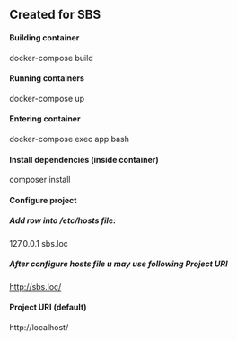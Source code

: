## Created for SBS

#### Building container
docker-compose build

#### Running containers
docker-compose up

#### Entering container
docker-compose exec app bash

#### Install dependencies (inside container)
composer install

#### Configure project
##### Add row into /etc/hosts file:
127.0.0.1           sbs.loc

##### After configure hosts file u may use following Project URI
http://sbs.loc/

#### Project URI (default)
http://localhost/



